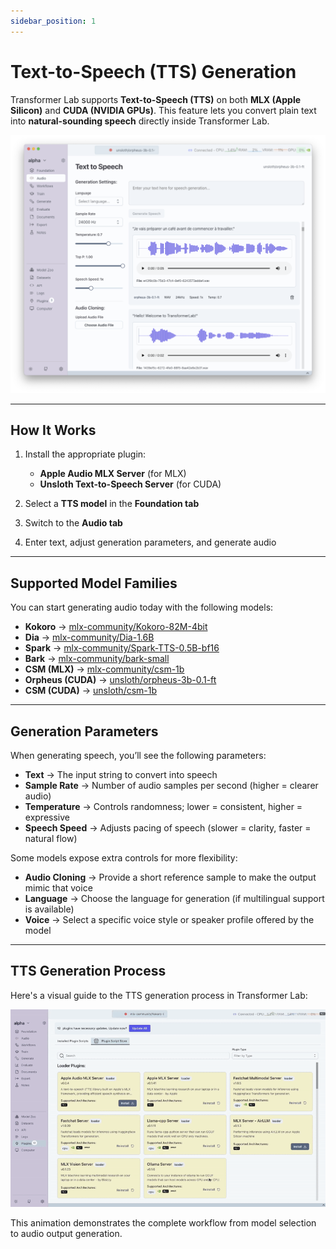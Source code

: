 ```yaml
---
sidebar_position: 1
---
```

# Text-to-Speech (TTS) Generation

Transformer Lab supports **Text-to-Speech (TTS)** on both **MLX (Apple Silicon)** and **CUDA (NVIDIA GPUs)**. This feature lets you convert plain text into **natural-sounding speech** directly inside Transformer Lab.

![TTS Screenshot](./img/tts-generation.png)

---

## How It Works

1. Install the appropriate plugin:
   - **Apple Audio MLX Server** (for MLX)
   - **Unsloth Text-to-Speech Server** (for CUDA)

2. Select a **TTS model** in the **Foundation tab**  
3. Switch to the **Audio tab**  
4. Enter text, adjust generation parameters, and generate audio

---

## Supported Model Families

You can start generating audio today with the following models:

- **Kokoro** → [mlx-community/Kokoro-82M-4bit](https://huggingface.co/mlx-community/Kokoro-82M-4bit)  
- **Dia** → [mlx-community/Dia-1.6B](https://huggingface.co/mlx-community/Dia-1.6B)  
- **Spark** → [mlx-community/Spark-TTS-0.5B-bf16](https://huggingface.co/mlx-community/Spark-TTS-0.5B-bf16)  
- **Bark** → [mlx-community/bark-small](https://huggingface.co/mlx-community/bark-small)  
- **CSM (MLX)** → [mlx-community/csm-1b](https://huggingface.co/mlx-community/csm-1b)  
- **Orpheus (CUDA)** → [unsloth/orpheus-3b-0.1-ft](https://huggingface.co/unsloth/orpheus-3b-0.1-ft)  
- **CSM (CUDA)** → [unsloth/csm-1b](https://huggingface.co/unsloth/csm-1b)  

---

## Generation Parameters

When generating speech, you’ll see the following parameters:

- **Text** → The input string to convert into speech  
- **Sample Rate** → Number of audio samples per second (higher = clearer audio)  
- **Temperature** → Controls randomness; lower = consistent, higher = expressive  
- **Speech Speed** → Adjusts pacing of speech (slower = clarity, faster = natural flow)  

Some models expose extra controls for more flexibility:

- **Audio Cloning** → Provide a short reference sample to make the output mimic that voice  
- **Language** → Choose the language for generation (if multilingual support is available)  
- **Voice** → Select a specific voice style or speaker profile offered by the model 

---

## TTS Generation Process

Here's a visual guide to the TTS generation process in Transformer Lab:

![MLX TTS Generation](./gif/mlx-tts-generation.gif)

This animation demonstrates the complete workflow from model selection to audio output generation.

